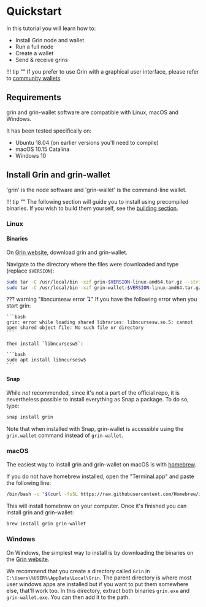 # Quickstart

In this tutorial you will learn how to:

- Install Grin node and wallet
- Run a full node
- Create a wallet
- Send & receive grins

!!! tip ""
    If you prefer to use Grin with a graphical user interface, please refer to [community wallets](../community-wallets.md).

## Requirements

grin and grin-wallet software are compatible with Linux, macOS and Windows.

It has been tested specifically on:

- Ubuntu 18.04 (on earlier versions you'll need to compile)
- macOS 10.15 Catalina
- Windows 10

## Install Grin and grin-wallet

'grin' is the node software and 'grin-wallet' is the command-line wallet.

!!! tip ""
    The following section will guide you to install using precompiled binaries.
    If you wish to build them yourself, see the [building section](https://github.com/mimblewimble/grin/blob/master/doc/build.md).

### Linux

#### Binaries

On [Grin website](https://grin.mw/download), download grin and grin-wallet.

Navigate to the directory where the files were downloaded and type (replace `$VERSION`):

```bash
sudo tar -C /usr/local/bin -xzf grin-$VERSION-linux-amd64.tar.gz --strip-components=1
sudo tar -C /usr/local/bin -xzf grin-wallet-$VERSION-linux-amd64.tar.gz --strip-components=1
```

??? warning "libncursesw error &#8628;"
    If you have the following error when you start grin:

    ```bash
    grin: error while loading shared libraries: libncursesw.so.5: cannot open shared object file: No such file or directory
    ```

    Then install `libncursesw5`:

    ```bash
    sudo apt install libncursesw5
    ```

#### Snap

While *not* recommended, since it's not a part of the official repo, it is nevertheless possible to install everything as Snap a package. To do so, type:

```bash
snap install grin
```

Note that when installed with Snap, grin-wallet is accessible using the `grin.wallet` command instead of `grin-wallet`.



### macOS

The easiest way to install grin and grin-wallet on macOS is with [homebrew](https://brew.sh).

If you do not have homebrew installed, open the "Terminal.app" and paste the following line:

```bash
/bin/bash -c "$(curl -fsSL https://raw.githubusercontent.com/Homebrew/install/master/install.sh)"
```

This will install homebrew on your computer. Once it's finished you can install grin and grin-wallet:

```bash
brew install grin grin-wallet
```

### Windows

On Windows, the simplest way to install is by downloading the binaries on the [Grin website](https://grin.mw/download).

We recommend that you create a directory called `Grin` in `C:\Users\%USER%\AppData\Local\Grin`. The parent directory is where most user windows apps are installed but if you want to put them somewhere else, that'll work too. In this directory, extract both binaries `grin.exe` and `grin-wallet.exe`. You can then add it to the path.
